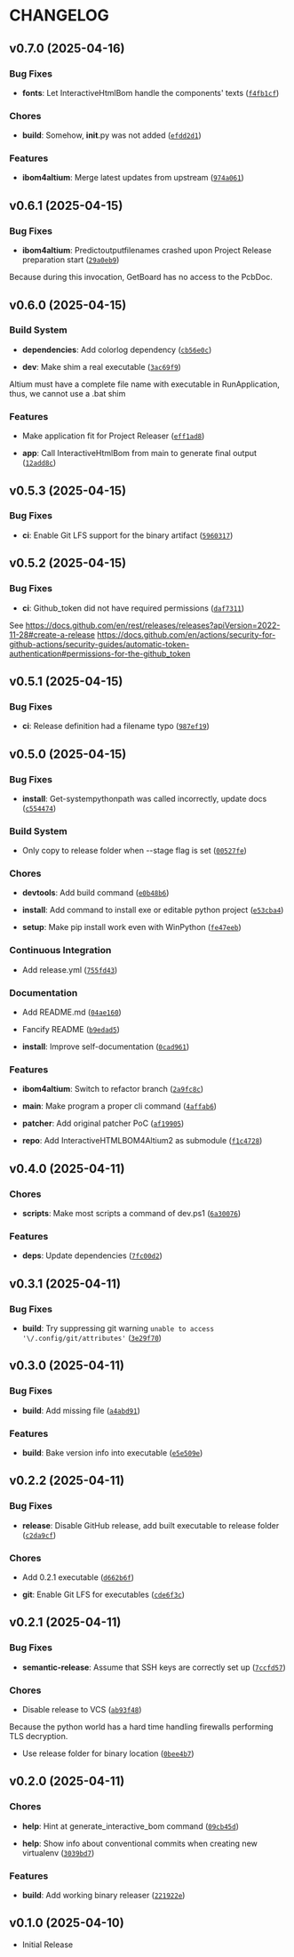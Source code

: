 # CHANGELOG

<!-- version list -->

## v0.7.0 (2025-04-16)

### Bug Fixes

- **fonts**: Let InteractiveHtmlBom handle the components' texts
  ([`f4fb1cf`](https://github.com/StefanRickli/altium-ibom-releaser/commit/f4fb1cf5f82754e81e32213761ace614c51d7262))

### Chores

- **build**: Somehow, __init__.py was not added
  ([`efdd2d1`](https://github.com/StefanRickli/altium-ibom-releaser/commit/efdd2d1e6ca1bcea04ae9af4751760e27ed69789))

### Features

- **ibom4altium**: Merge latest updates from upstream
  ([`974a061`](https://github.com/StefanRickli/altium-ibom-releaser/commit/974a061d0692528909832f529406293d2afcb779))


## v0.6.1 (2025-04-15)

### Bug Fixes

- **ibom4altium**: Predictoutputfilenames crashed upon Project Release preparation start
  ([`29a0eb9`](https://github.com/StefanRickli/altium-ibom-releaser/commit/29a0eb9d54ac41330691545588dc76759250caec))

Because during this invocation, GetBoard has no access to the PcbDoc.


## v0.6.0 (2025-04-15)

### Build System

- **dependencies**: Add colorlog dependency
  ([`cb56e0c`](https://github.com/StefanRickli/altium-ibom-releaser/commit/cb56e0c349a30425d47c5357af78e816e4fb7df4))

- **dev**: Make shim a real executable
  ([`3ac69f9`](https://github.com/StefanRickli/altium-ibom-releaser/commit/3ac69f93e71f8fb1e673ad21617211d3a56fcc72))

Altium must have a complete file name with executable in RunApplication, thus, we cannot use a .bat
  shim

### Features

- Make application fit for Project Releaser
  ([`eff1ad8`](https://github.com/StefanRickli/altium-ibom-releaser/commit/eff1ad89110b85129a428d985f9cad9c9bf6e6a2))

- **app**: Call InteractiveHtmlBom from main to generate final output
  ([`12add8c`](https://github.com/StefanRickli/altium-ibom-releaser/commit/12add8cccf4f30688d334dc2041d4e931c5016e7))


## v0.5.3 (2025-04-15)

### Bug Fixes

- **ci**: Enable Git LFS support for the binary artifact
  ([`5960317`](https://github.com/StefanRickli/altium-ibom-releaser/commit/59603177bc9f4975cb71c957fbe1925a0622ef52))


## v0.5.2 (2025-04-15)

### Bug Fixes

- **ci**: Github_token did not have required permissions
  ([`daf7311`](https://github.com/StefanRickli/altium-ibom-releaser/commit/daf73110b8b9a26f036d81130915622e0cd136e4))

See https://docs.github.com/en/rest/releases/releases?apiVersion=2022-11-28#create-a-release
  https://docs.github.com/en/actions/security-for-github-actions/security-guides/automatic-token-authentication#permissions-for-the-github_token


## v0.5.1 (2025-04-15)

### Bug Fixes

- **ci**: Release definition had a filename typo
  ([`987ef19`](https://github.com/StefanRickli/altium-ibom-releaser/commit/987ef19f96173b15b1c64a7edfd1bdd613f776ec))


## v0.5.0 (2025-04-15)

### Bug Fixes

- **install**: Get-systempythonpath was called incorrectly, update docs
  ([`c554474`](https://github.com/StefanRickli/altium-ibom-releaser/commit/c5544742aedf6af7b3887ccec08918f91b89c8ae))

### Build System

- Only copy to release folder when --stage flag is set
  ([`00527fe`](https://github.com/StefanRickli/altium-ibom-releaser/commit/00527fe9ff80eb204df8277102fb3006469fd79a))

### Chores

- **devtools**: Add build command
  ([`e0b48b6`](https://github.com/StefanRickli/altium-ibom-releaser/commit/e0b48b6b7523f54449db05c1b86780b103857945))

- **install**: Add command to install exe or editable python project
  ([`e53cba4`](https://github.com/StefanRickli/altium-ibom-releaser/commit/e53cba4a7131825adb4472cca4d1f27c3646076b))

- **setup**: Make pip install work even with WinPython
  ([`fe47eeb`](https://github.com/StefanRickli/altium-ibom-releaser/commit/fe47eeb884f068c4c24462ccd3e3c9d77040d8a0))

### Continuous Integration

- Add release.yml
  ([`755fd43`](https://github.com/StefanRickli/altium-ibom-releaser/commit/755fd4343be67d6356fd583343af220baa20df4e))

### Documentation

- Add README.md
  ([`04ae160`](https://github.com/StefanRickli/altium-ibom-releaser/commit/04ae160cf5267893e35e1a4dc28562da0b0a94af))

- Fancify README
  ([`b9edad5`](https://github.com/StefanRickli/altium-ibom-releaser/commit/b9edad51b535d5d2d06b6f300289da21be8ebf72))

- **install**: Improve self-documentation
  ([`0cad961`](https://github.com/StefanRickli/altium-ibom-releaser/commit/0cad961a6475c573aedc962aa4cae1a0c25762ce))

### Features

- **ibom4altium**: Switch to refactor branch
  ([`2a9fc8c`](https://github.com/StefanRickli/altium-ibom-releaser/commit/2a9fc8cdc3ec2197e1fab84e85f8fb5277b01b59))

- **main**: Make program a proper cli command
  ([`4affab6`](https://github.com/StefanRickli/altium-ibom-releaser/commit/4affab64c1e6d42b25463e420f2345c6eed8b443))

- **patcher**: Add original patcher PoC
  ([`af19905`](https://github.com/StefanRickli/altium-ibom-releaser/commit/af19905a0096463b467ea76b76b88ea37bf366e2))

- **repo**: Add InteractiveHTMLBOM4Altium2 as submodule
  ([`f1c4728`](https://github.com/StefanRickli/altium-ibom-releaser/commit/f1c472857f93cf2bbf36d61540a284e7dec50675))


## v0.4.0 (2025-04-11)

### Chores

- **scripts**: Make most scripts a command of dev.ps1
  ([`6a30076`](https://github.com/StefanRickli/altium-ibom-releaser/commit/6a30076493ae8f8452e9904c5736774bb0affeb8))

### Features

- **deps**: Update dependencies
  ([`7fc00d2`](https://github.com/StefanRickli/altium-ibom-releaser/commit/7fc00d2b8d436324be37c335dcf8cb93c43ed367))


## v0.3.1 (2025-04-11)

### Bug Fixes

- **build**: Try suppressing git warning `unable to access '\/.config/git/attributes'`
  ([`3e29f70`](https://github.com/StefanRickli/altium-ibom-releaser/commit/3e29f70a904131ed8e8ec141283cc9295cf3aa65))


## v0.3.0 (2025-04-11)

### Bug Fixes

- **build**: Add missing file
  ([`a4abd91`](https://github.com/StefanRickli/altium-ibom-releaser/commit/a4abd91d8c8b35e0578126fe8d94214c3c873643))

### Features

- **build**: Bake version info into executable
  ([`e5e509e`](https://github.com/StefanRickli/altium-ibom-releaser/commit/e5e509e14005c44100b2e01ed35c62e10c7fe8a0))


## v0.2.2 (2025-04-11)

### Bug Fixes

- **release**: Disable GitHub release, add built executable to release folder
  ([`c2da9cf`](https://github.com/StefanRickli/altium-ibom-releaser/commit/c2da9cfd2f75862c488412a379485f11cd98807b))

### Chores

- Add 0.2.1 executable
  ([`d662b6f`](https://github.com/StefanRickli/altium-ibom-releaser/commit/d662b6f3a03db1d67b92814da2d4a79fcde1bee0))

- **git**: Enable Git LFS for executables
  ([`cde6f3c`](https://github.com/StefanRickli/altium-ibom-releaser/commit/cde6f3c6f5ca86d438782d0ab0d30230d6911818))


## v0.2.1 (2025-04-11)

### Bug Fixes

- **semantic-release**: Assume that SSH keys are correctly set up
  ([`7ccfd57`](https://github.com/StefanRickli/altium-ibom-releaser/commit/7ccfd57f16d9c74762d474189164f32b48e7cf6a))

### Chores

- Disable release to VCS
  ([`ab93f48`](https://github.com/StefanRickli/altium-ibom-releaser/commit/ab93f48804aa0eb78838022585ad2759bcd6e74f))

Because the python world has a hard time handling firewalls performing TLS decryption.

- Use release folder for binary location
  ([`0bee4b7`](https://github.com/StefanRickli/altium-ibom-releaser/commit/0bee4b7eba689b7da9818b541618bd6581219f7a))


## v0.2.0 (2025-04-11)

### Chores

- **help**: Hint at generate_interactive_bom command
  ([`09cb45d`](https://github.com/StefanRickli/altium-ibom-releaser/commit/09cb45dae668f02f92f8181dea39e7cc1f8ad87c))

- **help**: Show info about conventional commits when creating new virtualenv
  ([`3039bd7`](https://github.com/StefanRickli/altium-ibom-releaser/commit/3039bd701352582079a4f4f6c356e16e140c8921))

### Features

- **build**: Add working binary releaser
  ([`221922e`](https://github.com/StefanRickli/altium-ibom-releaser/commit/221922efe9198da781c5e2f27c1ce85c728791cb))


## v0.1.0 (2025-04-10)

- Initial Release
